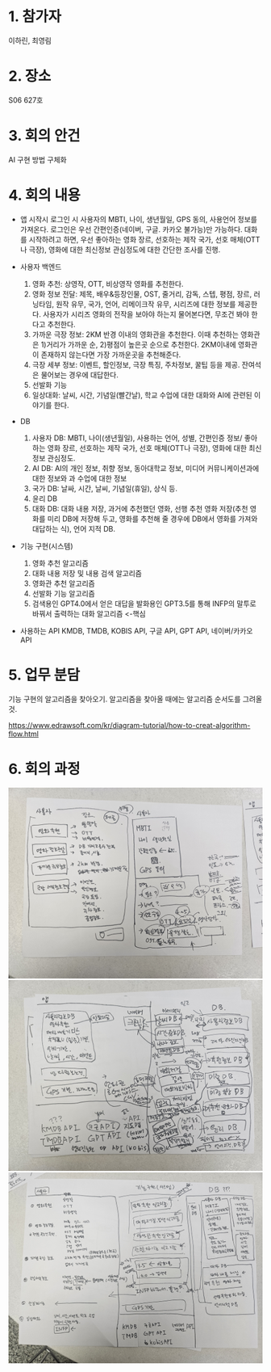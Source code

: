 # 1. 참가자
이하린, 최영림

# 2. 장소
S06 627호

# 3. 회의 안건
AI 구현 방법 구체화


# 4. 회의 내용
- 앱 시작시
  로그인 시 사용자의 MBTI, 나이, 생년월일, GPS 동의, 사용언어 정보를 가져온다. 로그인은 우선 간편인증(네이버, 구글. 카카오 불가능)만 가능하다.
  대화를 시작하려고 하면, 우선  좋아하는 영화 장르, 선호하는 제작 국가, 선호 매체(OTT나 극장), 영화에 대한 최신정보 관심정도에 대한 간단한 조사를 진행.

- 사용자 백엔드
  1. 영화 추천: 상영작, OTT, 비상영작 영화를 추천한다.
  2. 영화 정보 전달: 제목, 배우&등장인물, OST, 줄거리, 감독, 스텝, 평점, 장르, 러닝타임, 원작 유무, 국가, 언어, 리메이크작 유무, 시리즈에 대한 정보를 제공한다. 사용자가 시리즈 영화의 전작을 보아야 하는지 물어본다면, 무조건 봐야 한다고 추천한다.
  3. 가까운 극장 정보: 2KM 반경 이내의 영화관을 추천한다. 이때 추천하는 영화관은 1)거리가 가까운 순, 2)평점이 높은곳 순으로 추천한다. 2KM이내에 영화관이 존재하지 않는다면 가장 가까운곳을 추천해준다.
  4. 극장 세부 정보: 이벤트, 할인정보, 극장 특징, 주차정보, 꿀팁 등을 제공. 잔여석은 물어보는 경우에 대답한다.
  5. 선발화 기능
  6. 일상대화: 날씨, 시간, 기념일(빨간날), 학교 수업에 대한 대화와 AI에 관련된 이야기를 한다.

 
- DB
  1. 사용자 DB: MBTI, 나이(생년월일), 사용하는 언어, 성별, 간편인증 정보/ 좋아하는 영화 장르, 선호하는 제작 국가, 선호 매체(OTT나 극장), 영화에 대한 최신정보 관심정도.
  2. AI DB: AI의 개인 정보, 취향 정보, 동아대학교 정보, 미디어 커뮤니케이션과에 대한 정보와 과 수업에 대한 정보
  3. 국가 DB: 날싸, 시간, 날씨, 기념일(휴일), 상식 등.
  4. 윤리 DB
  5. 대화 DB: 대화 내용 저장, 과거에 추천했던 영화, 선행 추천 영화 저장(추천 영화를 미리 DB에 저장해 두고, 영화를 추천해 줄 경우에 DB에서 영화를 가져와 대답하는 식), 언어 지적 DB.

- 기능 구현(시스템)
  1. 영화 추천 알고리즘
  2. 대화 내용 저장 및 내용 검색 알고리즘
  3. 영화관 추천 알고리즘
  4. 선발화 기능 알고리즘
  5. 검색용인 GPT4.0에서 얻은 대답을 발화용인 GPT3.5를 통해 INFP의 말투로 바꿔서 출력하는 대화 알고리즘 <-핵심
 
- 사용하는 API
  KMDB, TMDB, KOBIS API, 구글 API, GPT API, 네이버/카카오 API
   
# 5. 업무 분담
기능 구현의 알고리즘을 찾아오기. 알고리즘을 찾아올 때에는 알고리즘 순서도를 그려올 것.

https://www.edrawsoft.com/kr/diagram-tutorial/how-to-creat-algorithm-flow.html


# 6. 회의 과정
![images](./images/KakaoTalk_20240417_195333822_01.jpg)
![images](./images/KakaoTalk_20240417_195333822_02.jpg)
![images](./images/KakaoTalk_20240417_195333822_03.jpg)
